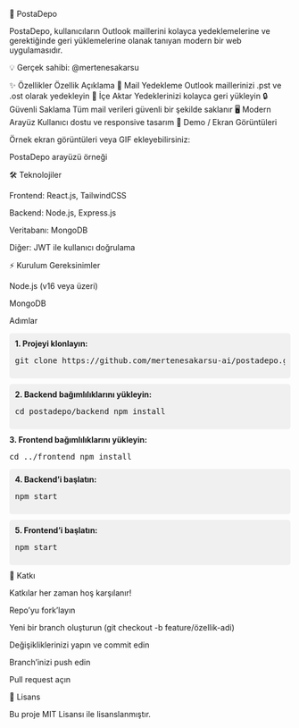 🚀 PostaDepo

PostaDepo, kullanıcıların Outlook maillerini kolayca yedeklemelerine ve gerektiğinde geri yüklemelerine olanak tanıyan modern bir web uygulamasıdır.

💡 Gerçek sahibi: @mertenesakarsu

✨ Özellikler
Özellik	Açıklama
📧 Mail Yedekleme	Outlook maillerinizi .pst ve .ost olarak yedekleyin
🔄 İçe Aktar	Yedeklerinizi kolayca geri yükleyin
🔒 Güvenli Saklama	Tüm mail verileri güvenli bir şekilde saklanır
🖥️ Modern Arayüz	Kullanıcı dostu ve responsive tasarım
🎨 Demo / Ekran Görüntüleri

Örnek ekran görüntüleri veya GIF ekleyebilirsiniz:


PostaDepo arayüzü örneği

🛠️ Teknolojiler

Frontend: React.js, TailwindCSS

Backend: Node.js, Express.js

Veritabanı: MongoDB

Diğer: JWT ile kullanıcı doğrulama

⚡ Kurulum
Gereksinimler

Node.js (v16 veya üzeri)

MongoDB

Adımlar
<div style="background:#f0f0f0; padding:10px; border-radius:5px; margin-bottom:10px;"> <b>1. Projeyi klonlayın:</b><br> <pre>git clone https://github.com/mertenesakarsu-ai/postadepo.git</pre> </div> <div style="background:#f0f0f0; padding:10px; border-radius:5px; margin-bottom:10px;"> <b>2. Backend bağımlılıklarını yükleyin:</b><br> <pre>cd postadepo/backend npm install</pre> </div> <div> <b>3. Frontend bağımlılıklarını yükleyin:</b><br> <pre>cd ../frontend npm install</pre> </div> <div style="background:#f0f0f0; padding:10px; border-radius:5px; margin-bottom:10px;"> <b>4. Backend’i başlatın:</b><br> <pre>npm start</pre> </div> <div style="background:#f0f0f0; padding:10px; border-radius:5px; margin-bottom:10px;"> <b>5. Frontend’i başlatın:</b><br> <pre>npm start</pre> </div>
🤝 Katkı

Katkılar her zaman hoş karşılanır!

Repo’yu fork’layın

Yeni bir branch oluşturun (git checkout -b feature/özellik-adi)

Değişikliklerinizi yapın ve commit edin

Branch’inizi push edin

Pull request açın

📄 Lisans

Bu proje MIT Lisansı
 ile lisanslanmıştır.

